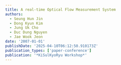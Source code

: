 ```yaml
---
title: A real-time Optical Flow Measurement System
authors:
  - Seung Hun Jin
  - Dong Kyun Kim
  - Jung Uk Cho
  - Duc Dung Nguyen
  - Jae Wook Jeon
date: '2007-01-01'
publishDate: '2025-04-10T06:12:50.910173Z'
publication_types: ['paper-conference']
publication: '*KiSulKyoRyu Workshop*'
---
```

